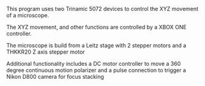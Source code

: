 This program uses two Trinamic 5072 devices to control the XYZ movement of a microscope.

The XYZ movement, and other functions are controlled by a XBOX ONE controller.

The microscope is build from a Leitz stage with 2 stepper motors and a THKKR20 Z axis stepper motor

Additional functionality includes a DC motor controller to move a 360 degree continuous motion polarizer and a pulse connection to trigger a Nikon D800 camera for focus stacking  